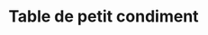 ---
title: "Table de petit condiment"
url: /bounouma/table-de-petit-condiment/
shop: Lebensmittel
---